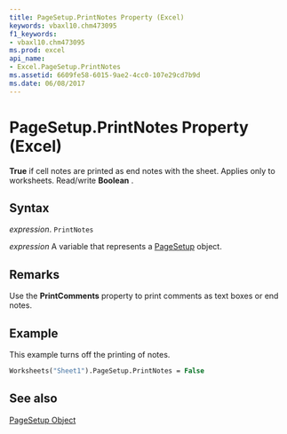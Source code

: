```yaml
---
title: PageSetup.PrintNotes Property (Excel)
keywords: vbaxl10.chm473095
f1_keywords:
- vbaxl10.chm473095
ms.prod: excel
api_name:
- Excel.PageSetup.PrintNotes
ms.assetid: 6609fe58-6015-9ae2-4cc0-107e29cd7b9d
ms.date: 06/08/2017
---
```



# PageSetup.PrintNotes Property (Excel)

 **True** if cell notes are printed as end notes with the sheet. Applies only to worksheets. Read/write **Boolean** .


## Syntax

 _expression_. `PrintNotes`

 _expression_ A variable that represents a [PageSetup](Excel.PageSetup.md) object.


## Remarks

Use the  **PrintComments** property to print comments as text boxes or end notes.


## Example

This example turns off the printing of notes.


```vb
Worksheets("Sheet1").PageSetup.PrintNotes = False
```


## See also


[PageSetup Object](Excel.PageSetup.md)

